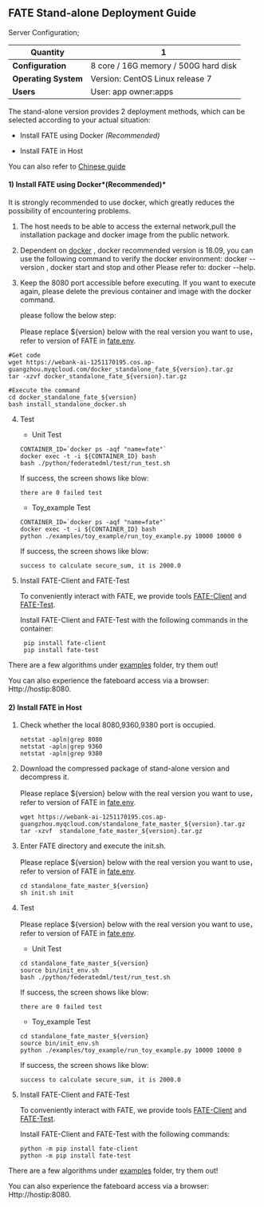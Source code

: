 ## ****FATE Stand-alone Deployment Guide****

Server Configuration;

| **Quantity**           |    1                                                  |
| ---------------------- | ----------------------------------------------------- |
| **Configuration**      | 8 core / 16G memory / 500G hard disk                  |
| **Operating System**   | Version: CentOS Linux release 7                       |
| **Users**              | User: app owner:apps                                  |

The stand-alone version provides 2 deployment methods, which can be selected according to your actual situation:

- Install FATE using Docker  *(Recommended)* 

- Install FATE  in Host 

You can also refer to [Chinese guide](./doc/Fate-standalone_deployment_guide_zh.md) 


#### 1) Install FATE using Docker*(Recommended)* 

It is strongly recommended to use docker, which greatly reduces the possibility of encountering problems.

1. The host needs to be able to access the external network,pull the installation package and docker image from the public network.

2. Dependent on [docker](https://download.docker.com/linux/) , docker recommended version is 18.09, you can use the following command to verify the docker environment: docker --version , docker start and stop and other Please refer to: docker --help.

3. Keep the 8080 port accessible before executing. If you want to execute again, please delete the previous container and image with the docker command.

   please follow the below step:

    Please replace ${version} below with the real version you want to use， refer to version of FATE in [fate.env](../fate.env).

```
#Get code
wget https://webank-ai-1251170195.cos.ap-guangzhou.myqcloud.com/docker_standalone_fate_${version}.tar.gz
tar -xzvf docker_standalone_fate_${version}.tar.gz

#Execute the command
cd docker_standalone_fate_${version}
bash install_standalone_docker.sh
```

4. Test

   - Unit Test

   ```
   CONTAINER_ID=`docker ps -aqf "name=fate"`
   docker exec -t -i ${CONTAINER_ID} bash
   bash ./python/federatedml/test/run_test.sh
   ```

   If success,  the screen shows like blow:

   ```
   there are 0 failed test
   ```

   - Toy_example Test

   ```
   CONTAINER_ID=`docker ps -aqf "name=fate"`
   docker exec -t -i ${CONTAINER_ID} bash
   python ./examples/toy_example/run_toy_example.py 10000 10000 0
   ```

   If success,  the screen shows like blow:

   ```
   success to calculate secure_sum, it is 2000.0
   ```

5. Install FATE-Client and FATE-Test

   To conveniently interact with FATE, we provide tools [FATE-Client](../python/fate_client) and [FATE-Test](../python/fate_test).

   Install FATE-Client and FATE-Test with the following commands in the container:

   ```
    pip install fate-client
    pip install fate-test
   ```
   

There are a few algorithms under [examples](../examples/dsl/v2) folder, try them out!

You can also experience the fateboard access via a browser:
Http://hostip:8080.



#### 2) Install FATE in Host

1. Check whether the local 8080,9360,9380 port is occupied.

   ```
   netstat -apln|grep 8080
   netstat -apln|grep 9360
   netstat -apln|grep 9380
   ```

2. Download the compressed package of stand-alone version and decompress it.

    Please replace ${version} below with the real version you want to use， refer to version of FATE in [fate.env](../fate.env).
   ```   
   wget https://webank-ai-1251170195.cos.ap-guangzhou.myqcloud.com/standalone_fate_master_${version}.tar.gz
   tar -xzvf  standalone_fate_master_${version}.tar.gz
   ```

3. Enter FATE directory and execute the init.sh.

    Please replace ${version} below with the real version you want to use， refer to version of FATE in [fate.env](../fate.env).

   ```   
   cd standalone_fate_master_${version}
   sh init.sh init
   ```

4. Test

    Please replace ${version} below with the real version you want to use， refer to version of FATE in [fate.env](../fate.env).

   - Unit Test

   ```   
   cd standalone_fate_master_${version}
   source bin/init_env.sh
   bash ./python/federatedml/test/run_test.sh
   ```

   If success,  the screen shows like blow:

   ```
   there are 0 failed test
   ```

   - Toy_example Test

   ```   
   cd standalone_fate_master_${version}
   source bin/init_env.sh
   python ./examples/toy_example/run_toy_example.py 10000 10000 0
   ```

   If success,  the screen shows like blow:

   ```
   success to calculate secure_sum, it is 2000.0
   ```

5. Install FATE-Client and FATE-Test

   To conveniently interact with FATE, we provide tools [FATE-Client](../python/fate_client) and [FATE-Test](../python/fate_test).

   Install FATE-Client and FATE-Test with the following commands:

   ```
   python -m pip install fate-client
   python -m pip install fate-test
   ```


There are a few algorithms under [examples](../examples/dsl/v2) folder, try them out!

You can also experience the fateboard access via a browser:
Http://hostip:8080.

